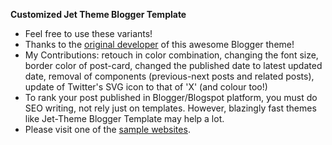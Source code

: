 **Customized Jet Theme Blogger Template**

* Feel free to use these variants!
* Thanks to the [original developer](https://www.jettheme.com/) of this awesome Blogger theme!
* My Contributions: retouch in color combination, changing the font size, border color of post-card, changed the published date to latest updated date, removal of components (previous-next posts and related posts), update of Twitter's SVG icon to that of 'X' (and colour too!)
* To rank your post published in Blogger/Blogspot platform, you must do SEO writing, not rely just on templates. However, blazingly fast themes like Jet-Theme Blogger Template may help a lot.
* Please visit one of the [sample websites](https://www.studyworkguide.com/).
